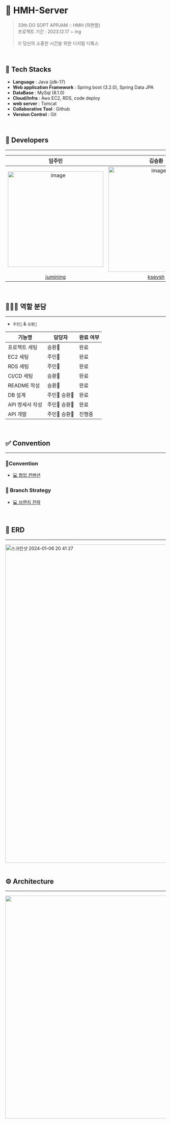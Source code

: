 # 📱 HMH-Server
> 33th DO SOPT APPJAM :: HMH (하면함) <br>
> 프로젝트 기간 : 2023.12.17 ~ ing<br>
> <br>
⏰ 당신의 소중한 시간을 위한 디지털 디톡스<br/>
 <br>


## 📌 Tech Stacks


- **Language** : Java (jdk-17)
- **Web application Framework** : Spring boot (3.2.0), Spring Data JPA
- **DataBase** : MySql (8.1.0)
- **Cloud/Infra** : Aws EC2, RDS, code deploy
- **web server** : Tomcat
- **Collaborative Tool** : Github
- **Version Control** : Git

<br/>

## 🖤 Developers

------


| 임주민                                                | 김승환                                                       |
| :-----------------------------------------------------: | :------------------------------------------------------------: |
| <img width="300" alt="image" src="https://github.com/Team-HMH/HMH-Server/assets/76610340/ea57f67f-adcb-4abc-a198-7b962e61a6bc"> | <img width="300" height="330" alt="image" src="https://github.com/SOPT-33-iOS-Team-1/SOPKATHON_33-Server/assets/86935274/b1308faa-06cb-4818-878e-aeb8e17ac14c"> |
| [jumining](https://github.com/jumining)                      | [kseysh](https://github.com/kseysh)                                  |

<br/>

## 🙋🏻‍♀️ 역할 분담

------

<div markdown="1">

- `주민🐹` & `승환🤖`

| 기능명          | 담당자      | 완료 여부 |
| --------------- | ----------- | --------- |
| 프로젝트 세팅   | 승환🤖       | 완료      |
| EC2 세팅        | 주민🐹       | 완료      |
| RDS 세팅        | 주민🐹       | 완료      |
| CI/CD 세팅      | 승환🤖       | 완료      |
| README 작성     | 승환🤖       | 완료      |
| DB 설계         | 주민🐹 승환🤖 | 완료      |
| API 명세서 작성 | 주민🐹 승환🤖 | 완료      |
| API 개발        | 주민🐹 승환🤖 | 진행중    |

</div>

<br/>

## ✅ Convention

------

### 🚀Convention

- [💻 협업 컨벤션](https://msmmx.notion.site/6fa22000670d4cf783559f7808c01d1a?pvs=4) <br>

### 🚀 Branch Strategy

- [💻 브랜치 전략](https://msmmx.notion.site/9d8065b238c543b890ceeb9912966dd0?pvs=4)

<br/>

## 💾 ERD
------
<img width="1000" alt="스크린샷 2024-01-06 20 41 27" src="https://github.com/Team-HMH/HMH-Server/assets/76610340/8eb4a19f-85f6-48fb-95d5-9bc8e5c83e61">



 <br>

 <br>

## ⚙️ Architecture
------
<img width="700" src="https://github.com/Team-HMH/HMH-Server/assets/76610340/825d260e-5a2e-494e-8abe-7299604b0bed">





<br>


